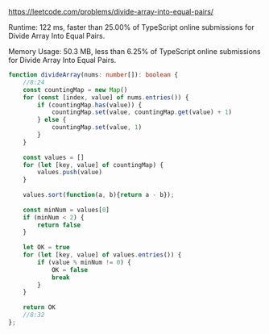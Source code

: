 https://leetcode.com/problems/divide-array-into-equal-pairs/


Runtime: 122 ms, faster than 25.00% of TypeScript online submissions for Divide Array Into Equal Pairs.

Memory Usage: 50.3 MB, less than 6.25% of TypeScript online submissions for Divide Array Into Equal Pairs.


```typescript
function divideArray(nums: number[]): boolean {
    //8:24
    const countingMap = new Map()
    for (const [index, value] of nums.entries()) {
        if (countingMap.has(value)) {
            countingMap.set(value, countingMap.get(value) + 1)
        } else {
            countingMap.set(value, 1)
        }
    }
    
    const values = []
    for (let [key, value] of countingMap) {
        values.push(value)
    }
    
    values.sort(function(a, b){return a - b});
    
    const minNum = values[0]
    if (minNum < 2) {
        return false
    }
    
    let OK = true
    for (let [key, value] of values.entries()) {
        if (value % minNum != 0) {
            OK = false
            break
        }
    }
    
    return OK
    //8:32
};
```
